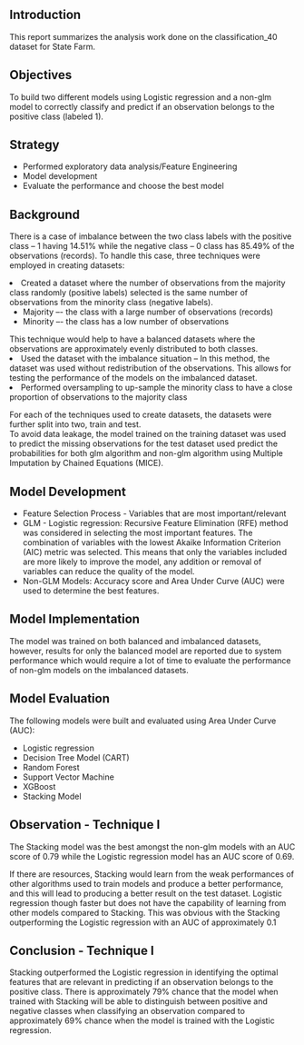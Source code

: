 <h2>Introduction</h2>
<p>This report summarizes the analysis work done on the classification_40 dataset for State Farm.</p>
<h2>Objectives</h2>
<p>To build two different models using Logistic regression and a non-glm model to correctly classify and predict if an observation belongs to the positive class (labeled 1).</p>
<h2>Strategy</h2>
<ul>
  <li>Performed exploratory data analysis/Feature Engineering</li>
<li>Model development</li>
<li>Evaluate the performance and choose the best model</li>
  </ul>
<h2>Background</h2>
<p>There is a case of imbalance between the two class labels with the positive class – 1 having 14.51% while the negative class – 0 class has 85.49% of the observations (records). To handle this case, three techniques were employed in creating datasets:</p>
  <li>Created a dataset where the number of observations from the majority class randomly (positive labels) selected is the same number of observations from the minority class (negative labels). 
<ul><li>Majority –- the class with a large number of observations (records)</li>
  <li>Minority –- the class has a low number of observations</li></ul>
This technique would help to have a balanced datasets where the observations are approximately evenly distributed to both classes.</li>
<li>Used the dataset with the imbalance situation – In this method, the dataset was used without redistribution of the observations. This allows for testing the performance of the models on the imbalanced dataset.</li>
<li>Performed oversampling to up-sample the minority class to have a close proportion of observations to the majority class</li>
<p>For each of the techniques used to create datasets, the datasets were further split into two, train and test.<br>
To avoid data leakage, the model trained on the training dataset was used to predict the missing observations for the test dataset used predict the probabilities for both glm algorithm and non-glm algorithm using Multiple Imputation by Chained Equations (MICE).</p>
<h2>Model Development</h2>
<ul><li>Feature Selection Process - Variables that are most important/relevant</li>
<li>GLM - Logistic regression: Recursive Feature Elimination (RFE) method was considered in selecting the most important features. The combination of variables with the lowest Akaike Information Criterion (AIC) metric was selected. This means that only the variables included are more likely to improve the model, any addition or removal of variables can reduce the quality of the model.</li>
<li>Non-GLM Models: Accuracy score and Area Under Curve (AUC) were used to determine the best features.</li></ul>
<h2>Model Implementation</h2>
<p>The model was trained on both balanced and imbalanced datasets, however, results for only the balanced model are reported due to system performance which would require a lot of time to evaluate the performance of non-glm models on the imbalanced datasets. </p>
<h2>Model Evaluation</h2>
<p>The following models were built and evaluated using Area Under Curve (AUC):
  <ul><li>Logistic regression </li>
<li>Decision Tree Model (CART)</li>
<li>Random Forest</li>
<li>Support Vector Machine</li>
 <li> XGBoost</li>
 <li>Stacking Model</li></ul></p>
 <h2> Observation - Technique I </h2>
<p>The Stacking model was the best amongst the non-glm models with an AUC score of 0.79 while the Logistic regression model has an AUC score of 0.69.</p>
<p>If there are resources, Stacking would learn from the weak performances of other algorithms used to train models and produce a better performance, and this will lead to producing a better result on the test dataset. Logistic regression though faster but does not have the capability of learning from other models compared to Stacking. This was obvious with the Stacking outperforming the Logistic regression with an AUC of approximately 0.1 </p>

<h2>Conclusion - Technique I</h2>
Stacking outperformed the Logistic regression in identifying the optimal features that are relevant in predicting if an observation belongs to the positive class. There is approximately 79% chance that the model when trained with Stacking will be able to distinguish between positive and negative classes when classifying an observation compared to approximately 69% chance when the model is trained with the Logistic regression.
